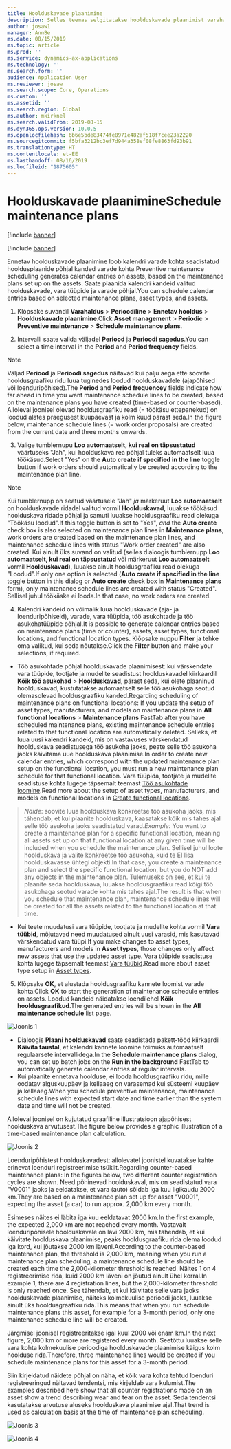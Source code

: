 ```yaml
---
title: Hoolduskavade plaanimine
description: Selles teemas selgitatakse hoolduskavade plaanimist varahalduses.
author: josaw1
manager: AnnBe
ms.date: 08/15/2019
ms.topic: article
ms.prod: ''
ms.service: dynamics-ax-applications
ms.technology: ''
ms.search.form: ''
audience: Application User
ms.reviewer: josaw
ms.search.scope: Core, Operations
ms.custom: ''
ms.assetid: ''
ms.search.region: Global
ms.author: mkirknel
ms.search.validFrom: 2019-08-15
ms.dyn365.ops.version: 10.0.5
ms.openlocfilehash: 6b6e5bde83474fe8971e482af518f7cee23a2220
ms.sourcegitcommit: f5bfa3212bc3ef7d944a358ef08fe8863fd93b91
ms.translationtype: HT
ms.contentlocale: et-EE
ms.lasthandoff: 08/16/2019
ms.locfileid: "1875605"
---
```

# <a name="schedule-maintenance-plans"></a><span data-ttu-id="19d28-103">Hoolduskavade plaanimine</span><span class="sxs-lookup"><span data-stu-id="19d28-103">Schedule maintenance plans</span></span>

[!include [banner](../../includes/banner.md)]

[!include [banner](../../includes/preview-banner.md)]

<span data-ttu-id="19d28-104">Ennetav hoolduskavade plaanimine loob kalendri varade kohta seadistatud hooldusplaanide põhjal kanded varade kohta.</span><span class="sxs-lookup"><span data-stu-id="19d28-104">Preventive maintenance scheduling generates calendar entries on assets, based on the maintenance plans set up on the assets.</span></span> <span data-ttu-id="19d28-105">Saate plaanida kalendri kandeid valitud hoolduskavade, vara tüüpide ja varade põhjal.</span><span class="sxs-lookup"><span data-stu-id="19d28-105">You can schedule calendar entries based on selected maintenance plans, asset types, and assets.</span></span>

1. <span data-ttu-id="19d28-106">Klõpsake suvandil **Varahaldus** > **Perioodiline** > **Ennetav hooldus** > **Hoolduskavade plaanimine**.</span><span class="sxs-lookup"><span data-stu-id="19d28-106">Click **Asset management** > **Periodic** > **Preventive maintenance** > **Schedule maintenance plans**.</span></span>

2. <span data-ttu-id="19d28-107">Intervalli saate valida väljadel **Periood** ja **Perioodi sagedus**.</span><span class="sxs-lookup"><span data-stu-id="19d28-107">You can select a time interval in the **Period** and **Period frequency** fields.</span></span>

>[!NOTE]
><span data-ttu-id="19d28-108">Väljad **Periood** ja **Perioodi sagedus** näitavad kui palju aega ette soovite hooldusgraafiku ridu luua tuginedes loodud hoolduskavadele (ajapõhised või loenduripõhised).</span><span class="sxs-lookup"><span data-stu-id="19d28-108">The **Period** and **Period frequencey** fields indicate how far ahead in time you want maintenance schedule lines to be created, based on the maintenance plans you have created (time-based or counter-based).</span></span> <span data-ttu-id="19d28-109">Alloleval joonisel olevad hooldusgraafiku read (= töökäsu ettepanekud) on loodud alates praegusest kuupäevast ja kolm kuud pärast seda.</span><span class="sxs-lookup"><span data-stu-id="19d28-109">In the figure below, maintenance schedule lines (= work order proposals) are created from the current date and three months onwards.</span></span>

3. <span data-ttu-id="19d28-110">Valige tumblernupu **Loo automaatselt, kui real on täpsustatud** väärtuseks "Jah", kui hoolduskava rea põhjal tuleks automaatselt luua töökäsud.</span><span class="sxs-lookup"><span data-stu-id="19d28-110">Select "Yes" on the **Auto create if specified in the line** toggle button if work orders should automatically be created according to the maintenance plan line.</span></span>

>[!NOTE]
><span data-ttu-id="19d28-111">Kui tumblernupp on seatud väärtusele "Jah" *ja* märkeruut **Loo automaatselt** on hoolduskavade ridadel valitud vormil **Hoolduskavad**, luuakse töökäsud hoolduskava ridade põhjal ja samuti luuakse hooldusgraafiku read olekuga "Töökäsu loodud".</span><span class="sxs-lookup"><span data-stu-id="19d28-111">If this toggle button is set to "Yes", *and* the **Auto create** check box is also selected on maintenance plan lines in **Maintenance plans**, work orders are created based on the maintenance plan lines, and maintenance schedule lines with status "Work order created" are also created.</span></span> <span data-ttu-id="19d28-112">Kui ainult üks suvand on valitud (selles dialoogis tumblernupp **Loo automaatselt, kui real on täpsustatud** või märkeruut **Loo automaatselt** vormil **Hoolduskavad**), luuakse ainult hooldusgraafiku read olekuga "Loodud".</span><span class="sxs-lookup"><span data-stu-id="19d28-112">If only one option is selected (**Auto create if specified in the line** toggle button in this dialog or **Auto create** check box in **Maintenance plans** form), only maintenance schedule lines are created with status "Created".</span></span> <span data-ttu-id="19d28-113">Sellisel juhul töökäske ei looda.</span><span class="sxs-lookup"><span data-stu-id="19d28-113">In that case, no work orders are created.</span></span>

4. <span data-ttu-id="19d28-114">Kalendri kandeid on võimalik luua hoolduskavade (aja- ja loenduripõhiseid), varade, vara tüüpida, töö asukohtade ja töö asukohatüüpide põhjal.</span><span class="sxs-lookup"><span data-stu-id="19d28-114">It is possible to generate calendar entries based on maintenance plans (time or counter), assets, asset types, functional locations, and functional location types.</span></span> <span data-ttu-id="19d28-115">Klõpsake nuppu **Filter** ja tehke oma valikud, kui seda nõutakse.</span><span class="sxs-lookup"><span data-stu-id="19d28-115">Click the **Filter** button and make your selections, if required.</span></span>

- <span data-ttu-id="19d28-116">Töö asukohtade põhjal hoolduskavade plaanimisest: kui värskendate vara tüüpide, tootjate ja mudelite seadistust hoolduskavadel kiirkaardil **Kõik töö asukohad** > **Hoolduskavad**, pärast seda, kui olete plaaninud hoolduskavad, kustutatakse automaatselt selle töö asukohaga seotud olemasolevad hooldusgraafiku kanded.</span><span class="sxs-lookup"><span data-stu-id="19d28-116">Regarding scheduling of maintenance plans on functional locations: If you update the setup of asset types, manufacturers, and models on maintenance plans in **All functional locations** > **Maintenance plans** FastTab after you have scheduled maintenance plans, existing maintenance schedule entries related to that functional location are automatically deleted.</span></span> <span data-ttu-id="19d28-117">Selleks, et luua uusi kalendri kandeid, mis on vastavuses värskendatud hoolduskava seadistusega töö asukoha jaoks, peate selle töö asukoha jaoks käivitama uue hoolduskava plaanimise.</span><span class="sxs-lookup"><span data-stu-id="19d28-117">In order to create new calendar entries, which correspond with the updated maintenance plan setup on the functional location, you must run a new maintenance plan schedule for that functional location.</span></span> <span data-ttu-id="19d28-118">Vara tüüpida, tootjate ja mudelite seadistuse kohta lugege täpsemalt teemast [Töö asukohtade loomine](../functional-locations/create-functional-locations.md).</span><span class="sxs-lookup"><span data-stu-id="19d28-118">Read more about the setup of asset types, manufacturers, and models on functional locations in [Create functional locations](../functional-locations/create-functional-locations.md).</span></span>

><span data-ttu-id="19d28-119">*Näide*: soovite luua hoolduskava konkreetse töö asukoha jaoks, mis tähendab, et kui plaanite hoolduskava, kaasatakse kõik mis tahes ajal selle töö asukoha jaoks seadistatud varad.</span><span class="sxs-lookup"><span data-stu-id="19d28-119">*Example:* You want to create a maintenance plan for a specific functional location, meaning all assets set up on that functional location at any given time will be included when you schedule the maintenance plan.</span></span> <span data-ttu-id="19d28-120">Sellisel juhul loote hoolduskava ja valite konkreetse töö asukoha, kuid te EI lisa hoolduskavasse ühtegi objekti.</span><span class="sxs-lookup"><span data-stu-id="19d28-120">In that case, you create a maintenance plan and select the specific functional location, but you do NOT add any objects in the maintenance plan.</span></span> <span data-ttu-id="19d28-121">Tulemuseks on see, et kui te plaanite seda hoolduskava, luuakse hooldusgraafiku read kõigi töö asukohaga seotud varade kohta mis tahes ajal.</span><span class="sxs-lookup"><span data-stu-id="19d28-121">The result is that when you schedule that maintenance plan, maintenance schedule lines will be created for all the assets related to the functional location at that time.</span></span>

- <span data-ttu-id="19d28-122">Kui teete muudatusi vara tüüpide, tootjate ja mudelite kohta vormil **Vara tüübid**, mõjutavad need muudatused ainult uusi varasid, mis kasutavad värskendatud vara tüüpi.</span><span class="sxs-lookup"><span data-stu-id="19d28-122">If you make changes to asset types, manufacturers and models in **Asset types**, those changes only affect new assets that use the updated asset type.</span></span> <span data-ttu-id="19d28-123">Vara tüüpide seadistuse kohta lugege täpsemalt teemast [Vara tüübid](../setup-for-objects/object-types.md).</span><span class="sxs-lookup"><span data-stu-id="19d28-123">Read more about asset type setup in [Asset types](../setup-for-objects/object-types.md).</span></span>  

5. <span data-ttu-id="19d28-124">Klõpsake **OK**, et alustada hooldusgraafiku kannete loomist varade kohta.</span><span class="sxs-lookup"><span data-stu-id="19d28-124">Click **OK** to start the generation of maintenance schedule entries on assets.</span></span> <span data-ttu-id="19d28-125">Loodud kandeid näidatakse loendilehel **Kõik hooldusgraafikud**.</span><span class="sxs-lookup"><span data-stu-id="19d28-125">The generated entries will be shown in the **All maintenance schedule** list page.</span></span>

![Joonis 1](media/09-preventive-maintenance.png)

- <span data-ttu-id="19d28-127">Dialoogis **Plaani hoolduskavad** saate seadistada pakett-tööd kiirkaardil **Käivita taustal**, et kalendri kannete loomine toimuks automaatselt regulaarsete intervallidega.</span><span class="sxs-lookup"><span data-stu-id="19d28-127">In the **Schedule maintenance plans** dialog, you can set up batch jobs on the **Run in the background** FastTab to automatically generate calendar entries at regular intervals.</span></span>  
- <span data-ttu-id="19d28-128">Kui plaanite ennetava hoolduse, ei looda hooldusgraafiku ridu, mille oodatav alguskuupäev ja kellaaeg on varasemad kui süsteemi kuupäev ja kellaaeg.</span><span class="sxs-lookup"><span data-stu-id="19d28-128">When you schedule preventive maintenance, maintenance schedule lines with expected start date and time earlier than the system date and time will not be created.</span></span>  

<span data-ttu-id="19d28-129">Alloleval joonisel on kujutatud graafiline illustratsioon ajapõhisest hoolduskava arvutusest.</span><span class="sxs-lookup"><span data-stu-id="19d28-129">The figure below provides a graphic illustration of a time-based maintenance plan calculation.</span></span>  

![Joonis 2](media/10-preventive-maintenance.jpg)

<span data-ttu-id="19d28-131">Loenduripõhistest hoolduskavadest: allolevatel joonistel kuvatakse kahte erinevat loenduri registreerimise tsüklit.</span><span class="sxs-lookup"><span data-stu-id="19d28-131">Regarding counter-based maintenance plans: In the figures below, two different counter registration cycles are shown.</span></span> <span data-ttu-id="19d28-132">Need põhinevad hoolduskaval, mis on seadistatud vara "V0001" jaoks ja eeldatakse, et vara (auto) sõidab iga kuu ligikaudu 2000 km.</span><span class="sxs-lookup"><span data-stu-id="19d28-132">They are based on a maintenance plan set up for asset "V0001", expecting the asset (a car) to run approx. 2,000 km every month.</span></span>

<span data-ttu-id="19d28-133">Esimeses näites ei läbita iga kuu eeldatavat 2000 km.</span><span class="sxs-lookup"><span data-stu-id="19d28-133">In the first example, the expected 2,000 km are not reached every month.</span></span> <span data-ttu-id="19d28-134">Vastavalt loenduripõhisele hoolduskavale on lävi 2000 km, mis tähendab, et kui käivitate hoolduskava plaanimise, peaks hooldusgraafiku rida olema loodud iga kord, kui jõutakse 2000 km läveni.</span><span class="sxs-lookup"><span data-stu-id="19d28-134">According to the counter-based maintenance plan, the threshold is 2,000 km, meaning when you run a maintenance plan scheduling, a maintenance schedule line should be created each time the 2,000-kilometer threshold is reached.</span></span> <span data-ttu-id="19d28-135">Näites 1 on 4 registreerimise rida, kuid 2000 km läveni on jõutud ainult ühel korral.</span><span class="sxs-lookup"><span data-stu-id="19d28-135">In example 1, there are 4 registration lines, but the 2,000-kilometer threshold is only reached once.</span></span> <span data-ttu-id="19d28-136">See tähendab, et kui käivitate selle vara jaoks hoolduskavade plaanimise, näiteks kolmekuulise perioodi jaoks, luuakse ainult üks hooldusgraafiku rida.</span><span class="sxs-lookup"><span data-stu-id="19d28-136">This means that when you run schedule maintenance plans this asset, for example for a 3-month period, only one maintenance schedule line will be created.</span></span>

<span data-ttu-id="19d28-137">Järgmisel joonisel registreeritakse igal kuul 2000 või enam km.</span><span class="sxs-lookup"><span data-stu-id="19d28-137">In the next figure, 2,000 km or more are registered every month.</span></span> <span data-ttu-id="19d28-138">Seetõttu luuakse selle vara kohta kolmekuulise perioodiga hoolduskavade plaanimise käigus kolm hoolduse rida.</span><span class="sxs-lookup"><span data-stu-id="19d28-138">Therefore, three maintenance lines would be created if you schedule maintenance plans for this asset for a 3-month period.</span></span> 

<span data-ttu-id="19d28-139">Siin kirjeldatud näidete põhjal on näha, et kõik vara kohta tehtud loenduri registreeringud näitavad tendentsi, mis kirjeldab vara kulumist.</span><span class="sxs-lookup"><span data-stu-id="19d28-139">The examples described here show that all counter registrations made on an asset show a trend describing wear and tear on the asset.</span></span> <span data-ttu-id="19d28-140">Seda tendentsi kasutatakse arvutuse aluseks hoolduskava plaanimise ajal.</span><span class="sxs-lookup"><span data-stu-id="19d28-140">That trend is used as calculation basis at the time of maintenance plan scheduling.</span></span>

![Joonis 3](media/11-preventive-maintenance.png)

![Joonis 4](media/12-preventive-maintenance.png)

